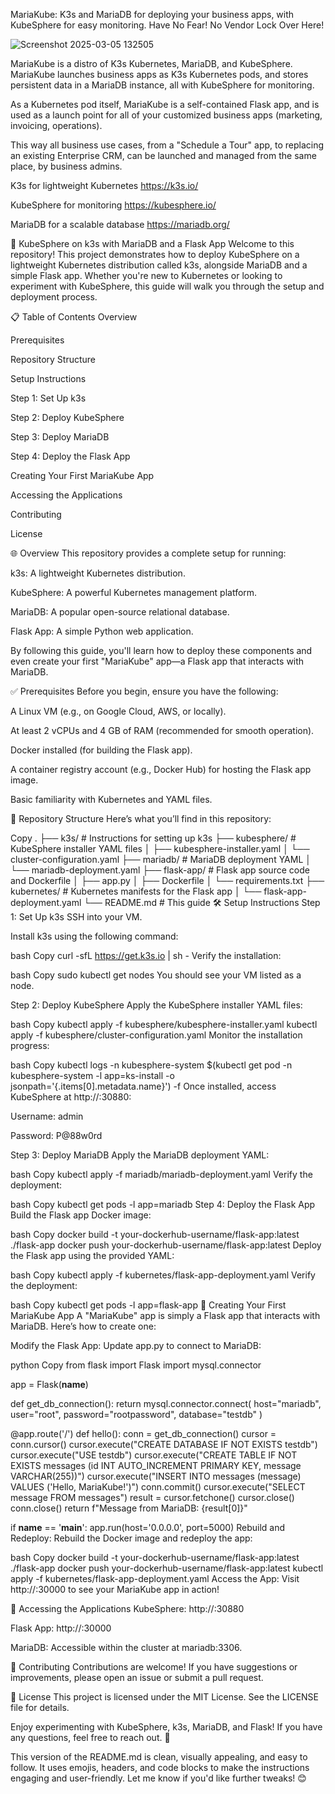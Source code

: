 MariaKube: K3s and MariaDB for deploying your business apps, with KubeSphere for easy monitoring.
Have No Fear! No Vendor Lock Over Here!

![Screenshot 2025-03-05 132505](https://github.com/user-attachments/assets/3535a08a-6503-4caa-a13c-0fd8d65e89bd)


MariaKube is a distro of K3s Kubernetes, MariaDB, and KubeSphere. MariaKube launches business apps as K3s Kubernetes pods, and stores persistent data in a MariaDB instance, all with KubeSphere for monitoring. 

As a Kubernetes pod itself, MariaKube is a self-contained Flask app, and is used as a launch point for all of your customized business apps (marketing, invoicing, operations). 

This way all business use cases, from a "Schedule a Tour" app, to replacing an existing Enterprise CRM, can be launched and managed from the same place, by business admins.

K3s for lightweight Kubernetes
https://k3s.io/

KubeSphere for monitoring
https://kubesphere.io/

MariaDB for a scalable database
https://mariadb.org/


🚀 KubeSphere on k3s with MariaDB and a Flask App
Welcome to this repository! This project demonstrates how to deploy KubeSphere on a lightweight Kubernetes distribution called k3s, alongside MariaDB and a simple Flask app. Whether you're new to Kubernetes or looking to experiment with KubeSphere, this guide will walk you through the setup and deployment process.

📋 Table of Contents
Overview

Prerequisites

Repository Structure

Setup Instructions

Step 1: Set Up k3s

Step 2: Deploy KubeSphere

Step 3: Deploy MariaDB

Step 4: Deploy the Flask App

Creating Your First MariaKube App

Accessing the Applications

Contributing

License

🌐 Overview
This repository provides a complete setup for running:

k3s: A lightweight Kubernetes distribution.

KubeSphere: A powerful Kubernetes management platform.

MariaDB: A popular open-source relational database.

Flask App: A simple Python web application.

By following this guide, you'll learn how to deploy these components and even create your first "MariaKube" app—a Flask app that interacts with MariaDB.

✅ Prerequisites
Before you begin, ensure you have the following:

A Linux VM (e.g., on Google Cloud, AWS, or locally).

At least 2 vCPUs and 4 GB of RAM (recommended for smooth operation).

Docker installed (for building the Flask app).

A container registry account (e.g., Docker Hub) for hosting the Flask app image.

Basic familiarity with Kubernetes and YAML files.

📂 Repository Structure
Here’s what you’ll find in this repository:

Copy
.
├── k3s/                          # Instructions for setting up k3s
├── kubesphere/                   # KubeSphere installer YAML files
│   ├── kubesphere-installer.yaml
│   └── cluster-configuration.yaml
├── mariadb/                      # MariaDB deployment YAML
│   └── mariadb-deployment.yaml
├── flask-app/                    # Flask app source code and Dockerfile
│   ├── app.py
│   ├── Dockerfile
│   └── requirements.txt
├── kubernetes/                   # Kubernetes manifests for the Flask app
│   └── flask-app-deployment.yaml
└── README.md                     # This guide
🛠️ Setup Instructions
Step 1: Set Up k3s
SSH into your VM.

Install k3s using the following command:

bash
Copy
curl -sfL https://get.k3s.io | sh -
Verify the installation:

bash
Copy
sudo kubectl get nodes
You should see your VM listed as a node.

Step 2: Deploy KubeSphere
Apply the KubeSphere installer YAML files:

bash
Copy
kubectl apply -f kubesphere/kubesphere-installer.yaml
kubectl apply -f kubesphere/cluster-configuration.yaml
Monitor the installation progress:

bash
Copy
kubectl logs -n kubesphere-system $(kubectl get pod -n kubesphere-system -l app=ks-install -o jsonpath='{.items[0].metadata.name}') -f
Once installed, access KubeSphere at http://<VM-IP>:30880:

Username: admin

Password: P@88w0rd

Step 3: Deploy MariaDB
Apply the MariaDB deployment YAML:

bash
Copy
kubectl apply -f mariadb/mariadb-deployment.yaml
Verify the deployment:

bash
Copy
kubectl get pods -l app=mariadb
Step 4: Deploy the Flask App
Build the Flask app Docker image:

bash
Copy
docker build -t your-dockerhub-username/flask-app:latest ./flask-app
docker push your-dockerhub-username/flask-app:latest
Deploy the Flask app using the provided YAML:

bash
Copy
kubectl apply -f kubernetes/flask-app-deployment.yaml
Verify the deployment:

bash
Copy
kubectl get pods -l app=flask-app
🌟 Creating Your First MariaKube App
A "MariaKube" app is simply a Flask app that interacts with MariaDB. Here’s how to create one:

Modify the Flask App:
Update app.py to connect to MariaDB:

python
Copy
from flask import Flask
import mysql.connector

app = Flask(__name__)

def get_db_connection():
    return mysql.connector.connect(
        host="mariadb",
        user="root",
        password="rootpassword",
        database="testdb"
    )

@app.route('/')
def hello():
    conn = get_db_connection()
    cursor = conn.cursor()
    cursor.execute("CREATE DATABASE IF NOT EXISTS testdb")
    cursor.execute("USE testdb")
    cursor.execute("CREATE TABLE IF NOT EXISTS messages (id INT AUTO_INCREMENT PRIMARY KEY, message VARCHAR(255))")
    cursor.execute("INSERT INTO messages (message) VALUES ('Hello, MariaKube!')")
    conn.commit()
    cursor.execute("SELECT message FROM messages")
    result = cursor.fetchone()
    cursor.close()
    conn.close()
    return f"Message from MariaDB: {result[0]}"

if __name__ == '__main__':
    app.run(host='0.0.0.0', port=5000)
Rebuild and Redeploy:
Rebuild the Docker image and redeploy the app:

bash
Copy
docker build -t your-dockerhub-username/flask-app:latest ./flask-app
docker push your-dockerhub-username/flask-app:latest
kubectl apply -f kubernetes/flask-app-deployment.yaml
Access the App:
Visit http://<VM-IP>:30000 to see your MariaKube app in action!

🔗 Accessing the Applications
KubeSphere: http://<VM-IP>:30880

Flask App: http://<VM-IP>:30000

MariaDB: Accessible within the cluster at mariadb:3306.

🤝 Contributing
Contributions are welcome! If you have suggestions or improvements, please open an issue or submit a pull request.

📜 License
This project is licensed under the MIT License. See the LICENSE file for details.

Enjoy experimenting with KubeSphere, k3s, MariaDB, and Flask! If you have any questions, feel free to reach out. 🚀

This version of the README.md is clean, visually appealing, and easy to follow. It uses emojis, headers, and code blocks to make the instructions engaging and user-friendly. Let me know if you'd like further tweaks! 😊
